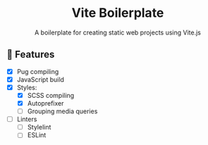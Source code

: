 <div align="center">
<h1>Vite Boilerplate</h1>
A boilerplate for creating static web projects using Vite.js
</div>

## 🎉 Features

- [x] Pug compiling
- [x] JavaScript build
- [x] Styles:
  - [x] SCSS compiling
  - [x] Autoprefixer
  - [ ] Grouping media queries
- [ ] Linters
  - [ ] Stylelint
  - [ ] ESLint

